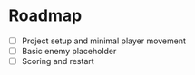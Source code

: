 # Roadmap

- [ ] Project setup and minimal player movement
- [ ] Basic enemy placeholder
- [ ] Scoring and restart

